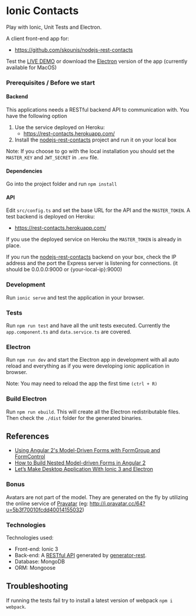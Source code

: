 # Ionic Contacts
Play with Ionic, Unit Tests and Electron.

A client front-end app for:
- https://github.com/skounis/nodejs-rest-contacts

Test the [LIVE DEMO](https://skounis.github.io/ionic-contacts/www/) or download the [Electron](https://github.com/skounis/ionic-contacts/releases/tag/v0.0.1) version of the app (currently available for MacOS)

### Prerequisites / Before we start
#### Backend
This applications needs a RESTful backend API to communication with. You have the following option
1. Use the service deployed on Heroku:
    - https://rest-contacts.herokuapp.com/
2. Install the [nodejs-rest-contacts](https://github.com/skounis/nodejs-rest-contacts) project and run it on your local box

Note: If you choose to go with the local installation you should set the `MASTER_KEY` and `JWT_SECRET` in `.env` file.

#### Dependencies
Go into the project folder and run `npm install`

#### API
Edit `src/config.ts` and set the base URL for the API and the `MASTER_TOKEN`.
A test backend is deployed on Heroku:

- https://rest-contacts.herokuapp.com/

If you use the deployed service on Heroku the `MASTER_TOKEN` is already in place. 

If you run the [nodejs-rest-contacts](https://github.com/skounis/nodejs-rest-contacts) backend on your box, check the IP address and the port the Express server is listening for connections. (it should be 0.0.0.0:9000 or {your-local-ip}:9000)

### Development
Run `ionic serve` and test the application in your browser. 

### Tests
Run `npm run test` and have all the unit tests executed. Currently the `app.component.ts` and `data.service.ts` are covered. 

### Electron
Run `npm run dev` and start the Electron app in development with all auto reload and everything as if you were developing ionic application in browser.

Note: You may need to reload the app the first time `(ctrl + R)`

### Build Electron
Run `npm run ebuild`. This will create all the Electron redistributable files. 
Then check the `./dist` folder for the generated binaries.

## References
- [Using Angular 2's Model-Driven Forms with FormGroup and FormControl](https://scotch.io/tutorials/using-angular-2s-model-driven-forms-with-formgroup-and-formcontrol)
- [How to Build Nested Model-driven Forms in Angular 2](https://scotch.io/tutorials/how-to-build-nested-model-driven-forms-in-angular-2)
- [Let’s Make Desktop Application With Ionic 3 and Electron](https://medium.com/@LohaniDamodar/lets-make-desktop-application-with-ionic-3-and-electron-44316f82901d)
### Bonus
Avatars are not part of the model. They are generated on the fly by utilizing the online service of [Pravatar](http://pravatar.cc/) (eg: http://i.pravatar.cc/64?u=5b3f70010fcdd40014155032) 

### Technologies
Technologies used: 
- Front-end: Ionic 3
- Back-end: A [RESTful API](https://github.com/skounis/nodejs-rest-contacts) generated by [generator-rest](https://github.com/diegohaz/generator-rest).
- Database: MongoDB
- ORM: Mongoose

## Troubleshooting
If running the tests fail try to install a latest version of webpack `npm i webpack`.
